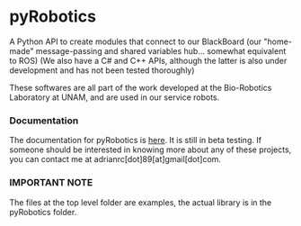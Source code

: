 pyRobotics
==========

A Python API to create modules that connect to our BlackBoard (our "home-made" message-passing and shared variables hub... somewhat equivalent to ROS)
(We also have a C# and C++ APIs, although the latter is also under development and has not been tested thoroughly)

These softwares are all part of the work developed at the Bio-Robotics Laboratory at UNAM, and are used in our service robots.

### Documentation

The documentation for pyRobotics is [here](http://bioroboticsUNAM.github.io/pyRobotics). It is still in beta testing.
If someone should be interested in knowing more about any of these projects, you can contact me at adrianrc[dot]89[at]gmail[dot]com.

### IMPORTANT NOTE

The files at the top level folder are examples, the actual library is in the pyRobotics folder.
